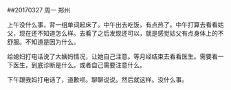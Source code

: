 ##20170327   周一  郑州

上午没什么事，背一组单词起床了。中午出去吃饭，有点热了。中午打算去看看姑父，现在还不知道怎么样。去看了之后发现还可以，就是感觉姑父有点身体上的不舒服。不知道是因为什么。

给媳妇打电话说了大姨妈情况，让她自己注意。等月经结束去看看医生。需要看一下医生，到底诊断是什么。或者自己需要注意什么。

下午跟我妈打电话了，道歉呗。聊聊说说。然后就这样。没什么事。 

